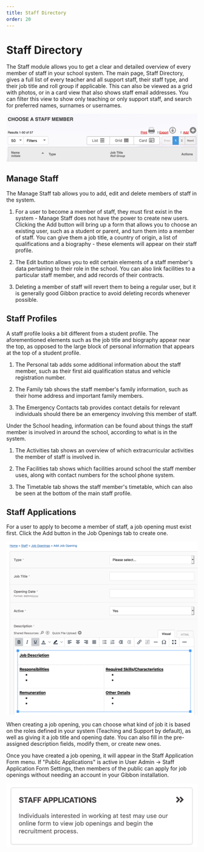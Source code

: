 ```yaml
---
title: Staff Directory
order: 20
---
```

# Staff Directory

The Staff module allows you to get a clear and detailed overview of every member of staff in your school system. The main page, Staff Directory, gives a full list of every teacher and all support staff, their staff type, and their job title and roll group if applicable. This can also be viewed as a grid with photos, or in a card view that also shows staff email addresses. You can filter this view to show only teaching or only support staff, and search for preferred names, surnames or usernames.

![Staff Directory top menu](</img/administrators/staff_directory.png>)

## Manage Staff

The Manage Staff tab allows you to add, edit and delete members of staff in the system.

1. For a user to become a member of staff, they must first exist in the system - Manage Staff does not have the power to create new users. Clicking the Add button will bring up a form that allows you to choose an existing user, such as a student or parent, and turn them into a member of staff. You can give them a job title, a country of origin, a list of qualifications and a biography - these elements will appear on their staff profile.

2. The Edit button allows you to edit certain elements of a staff member's data pertaining to their role in the school. You can also link facilities to a particular staff member, and add records of their contracts.

3. Deleting a member of staff will revert them to being a regular user, but it is generally good Gibbon practice to avoid deleting records whenever possible.



## Staff Profiles

A staff profile looks a bit different from a student profile. The aforementioned elements such as the job title and biography appear near the top, as opposed to the large block of personal information that appears at the top of a student profile.

1. The Personal tab adds some additional information about the staff member, such as their first aid qualification status and vehicle registration number.

2. The Family tab shows the staff member's family information, such as their home address and important family members.

3. The Emergency Contacts tab provides contact details for relevant individuals should there be an emergency involving this member of staff.

Under the School heading, information can be found about things the staff member is involved in around the school, according to what is in the system.

1. The Activities tab shows an overview of which extracurricular activities the member of staff is involved in.

2. The Facilities tab shows which facilities around school the staff member uses, along with contact numbers for the school phone system.

3. The Timetable tab shows the staff member's timetable, which can also be seen at the bottom of the main staff profile.

## Staff Applications

For a user to apply to become a member of staff, a job opening must exist first. Click the Add button in the Job Openings tab to create one.

![Job Opening screen](</img/administrators/job_opening.png>)

When creating a job opening, you can choose what kind of job it is based on the roles defined in your system (Teaching and Support by default), as well as giving it a job title and opening date. You can also fill in the pre-assigned description fields, modify them, or create new ones.

Once you have created a job opening, it will appear in the Staff Application Form menu. If "Public Applications" is active in User Admin -> Staff Application Form Settings, then members of the public can apply for job openings without needing an account in your Gibbon installation.

![Staff Applications frontpage button](</img/administrators/application_button.png>)
